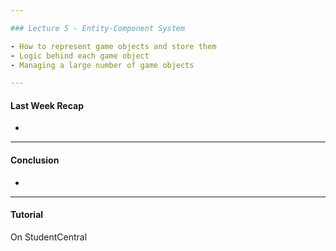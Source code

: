 ```yaml
---

### Lecture 5 - Entity-Component System

- How to represent game objects and store them
- Logic behind each game object
- Managing a large number of game objects

---
```


#### Last Week Recap

- 




---

#### Conclusion

- 

---

#### Tutorial

On StudentCentral